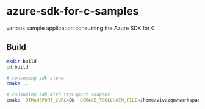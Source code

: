 # azure-sdk-for-c-samples
various sample application consuming the Azure SDK for C

## Build
```bash
mkdir build
cd build

# consuming sdk alone
cmake ..

# consuming sdk with transport adapter
cmake -DTRANSPORT_CURL=ON -DCMAKE_TOOLCHAIN_FILE=/home/vivazqu/workspace/vcpkg/scripts/buildsystems/vcpkg.cmake -DVCPKG_TARGET_TRIPLET=x64-linux ..
```
